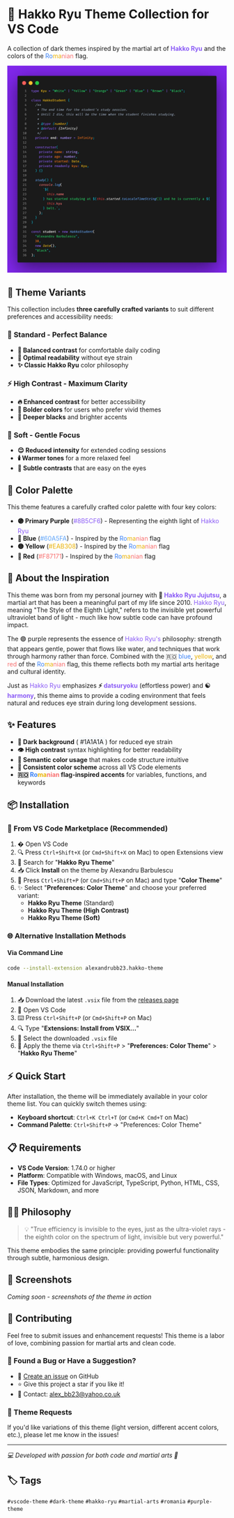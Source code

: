 # 🥋 Hakko Ryu Theme Collection for VS Code

A collection of dark themes inspired by the martial art of <span style="color: #8B5CF6">**Hakko Ryu**</span> and the colors of the <span style="color: #3B82F6">Ro</span><span style="color: #EAB308">ma</span><span style="color: #F87171">nian</span> flag.

![Hakko Ryu VSCode Theme](./theme-screenshot.webp)

## 🎨 Theme Variants

This collection includes **three carefully crafted variants** to suit different preferences and accessibility needs:

### 🌟 **Standard** - Perfect Balance

- **🌙 Balanced contrast** for comfortable daily coding
- **🎯 Optimal readability** without eye strain
- **✨ Classic Hakko Ryu** color philosophy

### ⚡ **High Contrast** - Maximum Clarity

- **🔥 Enhanced contrast** for better accessibility
- **💪 Bolder colors** for users who prefer vivid themes
- **🎪 Deeper blacks** and brighter accents

### 🌸 **Soft** - Gentle Focus

- **😌 Reduced intensity** for extended coding sessions
- **🕯️ Warmer tones** for a more relaxed feel
- **🌅 Subtle contrasts** that are easy on the eyes

## 🎨 Color Palette

This theme features a carefully crafted color palette with four key colors:

- **🟣 Primary Purple** (<span style="color: #8B5CF6">#8B5CF6</span>) - Representing the eighth light of <span style="color: #8B5CF6">Hakko Ryu</span>
- **🔵 Blue** (<span style="color: #60A5FA">#60A5FA</span>) - Inspired by the <span style="color: #3B82F6">Ro</span><span style="color: #EAB308">ma</span><span style="color: #F87171">nian</span> flag
- **🟡 Yellow** (<span style="color: #EAB308">#EAB308</span>) - Inspired by the <span style="color: #3B82F6">Ro</span><span style="color: #EAB308">ma</span><span style="color: #F87171">nian</span> flag
- **🔴 Red** (<span style="color: #F87171">#F87171</span>) - Inspired by the <span style="color: #3B82F6">Ro</span><span style="color: #EAB308">ma</span><span style="color: #F87171">nian</span> flag

## 💫 About the Inspiration

This theme was born from my personal journey with **🥋 <span style="color: #8B5CF6">Hakko Ryu Jujutsu</span>**, a martial art that has been a meaningful part of my life since 2010. <span style="color: #8B5CF6">Hakko Ryu</span>, meaning "The Style of the Eighth Light," refers to the invisible yet powerful ultraviolet band of light - much like how subtle code can have profound impact.

The 🟣 purple represents the essence of <span style="color: #8B5CF6">Hakko Ryu's</span> philosophy: strength that appears gentle, power that flows like water, and techniques that work through harmony rather than force. Combined with the 🇷🇴 <span style="color: #3B82F6">blue</span>, <span style="color: #EAB308">yellow</span>, and <span style="color: #F87171">red</span> of the <span style="color: #3B82F6">Ro</span><span style="color: #EAB308">ma</span><span style="color: #F87171">nian</span> flag, this theme reflects both my martial arts heritage and cultural identity.

Just as <span style="color: #8B5CF6">Hakko Ryu</span> emphasizes **⚡ <span style="color: #8B5CF6">datsuryoku</span>** (effortless power) and **☯️ <span style="color: #8B5CF6">harmony</span>**, this theme aims to provide a coding environment that feels natural and reduces eye strain during long development sessions.

## ✨ Features

- **🌙 Dark background** (<span style="color: #1A1A1A; background-color: #F8FAFC; padding: 2px 4px; border-radius: 3px;">#1A1A1A</span>) for reduced eye strain
- **👁️ High contrast** syntax highlighting for better readability
- **🧠 Semantic color usage** that makes code structure intuitive
- **🎯 Consistent color scheme** across all VS Code elements
- **🇷🇴 <span style="color: #3B82F6">Ro</span><span style="color: #EAB308">ma</span><span style="color: #F87171">nian</span> flag-inspired accents** for variables, functions, and keywords

## 📦 Installation

### 🛒 From VS Code Marketplace (Recommended)

1. � Open VS Code
2. 🔍 Press `Ctrl+Shift+X` (or `Cmd+Shift+X` on Mac) to open Extensions view
3. 🔎 Search for "**Hakko Ryu Theme**"
4. 📥 Click **Install** on the theme by Alexandru Barbulescu
5. 🎨 Press `Ctrl+Shift+P` (or `Cmd+Shift+P` on Mac) and type "**Color Theme**"
6. ✨ Select "**Preferences: Color Theme**" and choose your preferred variant:
   - **Hakko Ryu Theme** (Standard)
   - **Hakko Ryu Theme (High Contrast)**
   - **Hakko Ryu Theme (Soft)**

### 🌐 Alternative Installation Methods

#### Via Command Line

```bash
code --install-extension alexandrubb23.hakko-theme
```

#### Manual Installation

1. 📥 Download the latest `.vsix` file from the [releases page](https://github.com/alexandrubb23/hakko-ryu-theme/releases)
2. 🚀 Open VS Code
3. ⌨️ Press `Ctrl+Shift+P` (or `Cmd+Shift+P` on Mac)
4. 🔍 Type "**Extensions: Install from VSIX...**"
5. 📁 Select the downloaded `.vsix` file
6. 🎨 Apply the theme via `Ctrl+Shift+P` > "**Preferences: Color Theme**" > "**Hakko Ryu Theme**"

## ⚡ Quick Start

After installation, the theme will be immediately available in your color theme list. You can quickly switch themes using:

- **Keyboard shortcut**: `Ctrl+K Ctrl+T` (or `Cmd+K Cmd+T` on Mac)
- **Command Palette**: `Ctrl+Shift+P` → "Preferences: Color Theme"

## 📋 Requirements

- **VS Code Version**: 1.74.0 or higher
- **Platform**: Compatible with Windows, macOS, and Linux
- **File Types**: Optimized for JavaScript, TypeScript, Python, HTML, CSS, JSON, Markdown, and more

## 🧘‍♂️ Philosophy

> 💡 "True efficiency is invisible to the eyes, just as the ultra-violet rays - the eighth color on the spectrum of light, invisible but very powerful."

This theme embodies the same principle: providing powerful functionality through subtle, harmonious design.

## 📸 Screenshots

_Coming soon - screenshots of the theme in action_

## 🤝 Contributing

Feel free to submit issues and enhancement requests! This theme is a labor of love, combining passion for martial arts and clean code.

### 🐛 Found a Bug or Have a Suggestion?

- 📝 [Create an issue](https://github.com/alexandrubb23/hakko-ryu-theme/issues) on GitHub
- ⭐ Give this project a star if you like it!
- 📧 Contact: [alex_bb23@yahoo.co.uk](mailto:alex_bb23@yahoo.co.uk)

### 🎨 Theme Requests

If you'd like variations of this theme (light version, different accent colors, etc.), please let me know in the issues!

---

_💻 Developed with passion for both code and martial arts 🥋_

## 🏷️ Tags

`#vscode-theme` `#dark-theme` `#hakko-ryu` `#martial-arts` `#romania` `#purple-theme`

